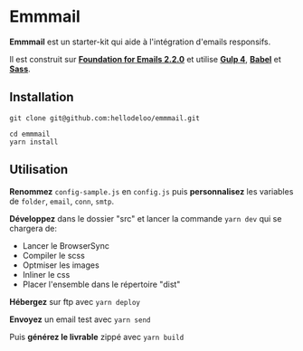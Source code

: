 # Emmmail

**Emmmail** est un starter-kit qui aide à l'intégration d'emails responsifs.

Il est construit sur **[Foundation for Emails 2.2.0](http://foundation.zurb.com/emails.html)** et utilise **[Gulp 4](http://gulpjs.com/)**, **[Babel](https://babeljs.io/)** et **[Sass](http://sass-lang.com/)**.

## Installation

```
git clone git@github.com:hellodeloo/emmmail.git
```

```
cd emmmail
yarn install
```

## Utilisation

**Renommez** `config-sample.js` en `config.js` puis **personnalisez** les variables de `folder`, `email`, `conn`, `smtp`.

**Développez** dans le dossier "src" et lancer la commande `yarn dev` qui se chargera de:

- Lancer le BrowserSync
- Compiler le scss
- Optmiser les images
- Inliner le css
- Placer l'ensemble dans le répertoire "dist"

**Hébergez** sur ftp avec `yarn deploy`

**Envoyez** un email test avec `yarn send`

Puis **générez le livrable** zippé avec `yarn build`
